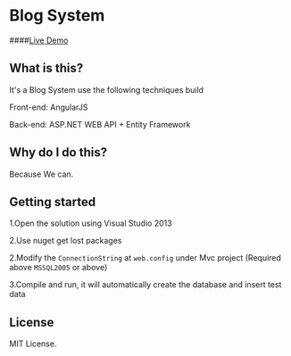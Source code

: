Blog System
===========

####<a href="http://www.woshinidezhu.com">Live Demo</a>

## What is this?
It's a Blog System use the following techniques build

Front-end: AngularJS

Back-end: ASP.NET WEB API + Entity Framework

## Why do I do this?
Because We can.

## Getting started

1.Open the solution using Visual Studio 2013

2.Use nuget get lost packages

2.Modify the `ConnectionString` at `web.config` under Mvc project (Required above `MSSQL2005` or above)

3.Compile and run, it will automatically create the database and insert test data

## License

MIT License.

